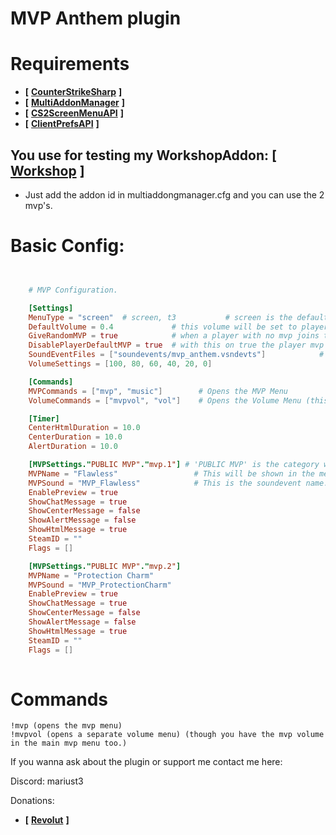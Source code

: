 # MVP Anthem plugin

# Requirements
- **[** [**CounterStrikeSharp**](https://github.com/roflmuffin/CounterStrikeSharp) **]**
- **[** [**MultiAddonManager**](https://github.com/Source2ZE/MultiAddonManager) **]**
- **[** [**CS2ScreenMenuAPI**](https://github.com/T3Marius/CS2ScreenMenuAPI) **]**
- **[** [**ClientPrefsAPI**](https://github.com/Cruze03/Clientprefs) **]**

## You use for testing my WorkshopAddon: **[** [**Workshop**](https://steamcommunity.com/sharedfiles/filedetails/?id=3450055137) **]**
- Just add the addon id in multiaddongmanager.cfg and you can use the 2 mvp's.

# Basic Config:
```toml


    # MVP Configuration.

    [Settings]
    MenuType = "screen"  # screen, t3           # screen is the default menu, if you don't wanna use t3menu don't even add the shared of it.
    DefaultVolume = 0.4             # this volume will be set to players who don't have one setted.
    GiveRandomMVP = true            # when a player with no mvp joins the server, a random MVP is assinged to him.
    DisablePlayerDefaultMVP = true  # with this on true the player mvp from steam will be disabled.
    SoundEventFiles = ["soundevents/mvp_anthem.vsndevts"]            # VERY IMPORTANT: In order for the sounds to work you need to add the path for soundevent file here.
    VolumeSettings = [100, 80, 60, 40, 20, 0]

    [Commands]
    MVPCommands = ["mvp", "music"]        # Opens the MVP Menu
    VolumeCommands = ["mvpvol", "vol"]    # Opens the Volume Menu (this is just a separate command)

    [Timer]
    CenterHtmlDuration = 10.0
    CenterDuration = 10.0
    AlertDuration = 10.0

    [MVPSettings."PUBLIC MVP"."mvp.1"] # 'PUBLIC MVP' is the category which will be shown in the menu. 'mvp.1' is the key which u set the message to in lang folder.
    MVPName = "Flawless"                 # This will be shown in the menu.
    MVPSound = "MVP_Flawless"            # This is the soundevent name. With this the sound will play.
    EnablePreview = true
    ShowChatMessage = true
    ShowCenterMessage = false
    ShowAlertMessage = false
    ShowHtmlMessage = true
    SteamID = ""
    Flags = []

    [MVPSettings."PUBLIC MVP"."mvp.2"]
    MVPName = "Protection Charm"
    MVPSound = "MVP_ProtectionCharm"
    EnablePreview = true
    ShowChatMessage = true
    ShowCenterMessage = false
    ShowAlertMessage = false
    ShowHtmlMessage = true
    SteamID = ""
    Flags = []
    

```

# Commands
```
!mvp (opens the mvp menu)
!mvpvol (opens a separate volume menu) (though you have the mvp volume in the main mvp menu too.)
```

If you wanna ask about the plugin or support me contact me here:

Discord: mariust3

Donations:
- **[** [**Revolut**](revolut.me/dynutrqxrj) **]**
